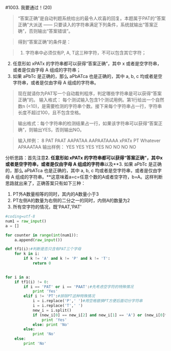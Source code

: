 #1003. 我要通过！(20)
>“答案正确”是自动判题系统给出的最令人欢喜的回复。本题属于PAT的“答案正确”大派送 —— 只要读入的字符串满足下列条件，系统就输出“答案正确”，否则输出“答案错误”。

>得到“答案正确”的条件是：

>1. 字符串中必须仅有P, A, T这三种字符，不可以包含其它字符；
2. 任意形如 xPATx 的字符串都可以获得“答案正确”，其中 x 或者是空字符串，或者是仅由字母 A 组成的字符串；
3. 如果 aPbTc 是正确的，那么 aPbATca 也是正确的，其中 a, b, c 均或者是空字符串，或者是仅由字母 A 组成的字符串。

>现在就请你为PAT写一个自动裁判程序，判定哪些字符串是可以获得“答案正确”的。
输入格式： 每个测试输入包含1个测试用例。第1行给出一个自然数n (<10)，是需要检测的字符串个数。接下来每个字符串占一行，字符串长度不超过100，且不包含空格。

>输出格式：每个字符串的检测结果占一行，如果该字符串可以获得“答案正确”，则输出YES，否则输出NO。

>输入样例：
8
PAT
PAAT
AAPATAA
AAPAATAAAA
xPATx
PT
Whatever
APAAATAA
输出样例：
YES
YES
YES
YES
NO
NO
NO
NO

分析思路：首先注意**2. 任意形如 xPATx 的字符串都可以获得“答案正确”，其中x或者是空字符串，或者是仅由字母 A 组成的字符串**以及**3. 如果 aPbTc 是正确的，那么 aPbATca 也是正确的，其中 a, b, c 均或者是空字符串，或者是仅由字母 A 组成的字符串。**这意味着a=c=任意个数的A或者空字符，b=A。这样判断思路就出来了，正确答案只有如下三种：

 1. PT外A数量相等的同时，其内的A数量小于3
 2. PT左侧A的数量为右侧的二分之一的同时，内侧A的数量为2
 3. 所有空字符的情况，既'PAAT,'PAT'
 

```python
#coding=utf-8
num1 = raw_input()
a = []

for counter in range(int(num1)):
    a.append(raw_input())

def tf1(i):#判断是否只含有PAT三个字母
    for k in i:
        if k != 'A' and k != 'P' and k != 'T':
            return 0
            

for i in a:
    if tf1(i) != 0:
        if i == 'PAT' or i == 'PAAT':#先考虑空字符的特殊情况
            print 'Yes'
        elif i != 'PT':#排除PT这种特殊情况
            i = i.replace('P',' ')#用空格替换PT方便后面切分字符串
            i = i.replace('T',' ')
            new_i = i.split()
            if (new_i[0] == new_i[2] and new_i[1] == 'A') or (new_i[0]*2 == new_i[2] and new_i[1] == 'AA'):#切分完成之后即可按照上面的分析思路来分析
                print 'Yes'
            else: print 'No'
        else:
            print 'No'
    else:
        print 'No'
```

